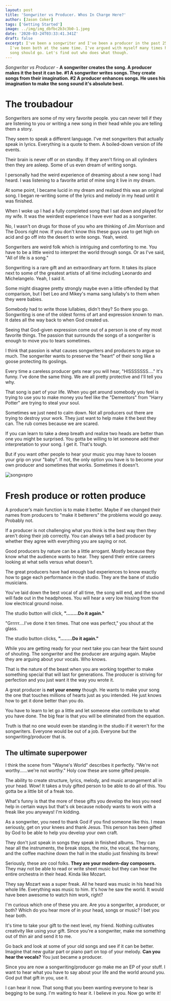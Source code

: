 ```yaml
---
layout: post
title: 'Songwriter vs Producer. Whos In Charge Here?'
author: [Jason Coker]
tags: ['Getting Started']
image: ../img/img_dbfbc2b3c3b0-1.jpeg
date: '2020-03-24T03:33:41.341Z'
draft: false
excerpt: I've been a songwriter and I've been a producer in the past 25 years. Heck,
  I've been both at the same time. I've argued with myself many times how the
  song should go. Let's find out who does what though.
---
```


*Songwriter vs Producer -* **A songwriter creates the song. A producer makes it the best it can be. #1 A songwriter writes songs. They create songs from their imagination. #2 A producer enhances songs. He uses his imagination to make the song sound it's absolute best.**



# **The troubadour**

Songwriters are some of my very favorite people. you can never tell if they are listening to you or writing a new song in their head while you are telling them a story.



They seem to speak a different language. I've met songwriters that actually speak in lyrics. Everything is a quote to them. A boiled-down version of life events.



Their brain is never off or on standby. If they aren't firing on all cylinders then they are asleep. Some of us even dream of writing songs.



I personally had the weird experience of dreaming about a new song I had heard. I was listening to a favorite artist of mine sing it live in my dream.



At some point, I became lucid in my dream and realized this was an original song. I began re-writing some of the lyrics and melody in my head until it was finished.



When I woke up I had a fully completed song that I sat down and played for my wife. It was the weirdest experience I have ever had as a songwriter.



No, I wasn't on drugs for those of you who are thinking of Jim Morrison and The Doors right now. If you don't know this these guys use to get high on acid and go off into the desert to write songs. Yeah, weird.



Songwriters are weird folk which is intriguing and comforting to me. You have to be a little weird to interpret the world through songs. Or as I've said, "All of life is a song."



Songwriting is a rare gift and an extraordinary art form. It takes its place next to some of the greatest artists of all time including Leonardo and Michelangelo. Yeah, I said it.



Some might disagree pretty strongly maybe even a little offended by that comparison, but I bet Leo and Mikey's mama sang lullaby's to them when they were babies.



Somebody had to write those lullabies, didn't they? So there you go. Songwriting is one of the oldest forms of art and expression known to man. It dates all the way back to when God created us.



Seeing that God-given expression come out of a person is one of my most favorite things. The passion that surrounds the songs of a songwriter is enough to move you to tears sometimes.



I think that passion is what causes songwriters and producers to argue so much. The songwriter wants to preserve the "heart" of their song like a goose protecting its goslings.



Every time a careless producer gets near you will hear, "HISSSSSSS...." It's funny. I've done the same thing. We are all pretty protective and I'll tell you why.



That song is part of your life. When you get around somebody you feel is trying to use you to make money you feel like the "Dementors" from "Harry Potter" are trying to steal your soul.



Sometimes we just need to calm down. Not all producers out there are trying to destroy your work. They just want to help make it the best they can. The rub comes because we are scared.



If you can learn to take a deep breath and realize two heads are better than one you might be surprised. You gotta be willing to let someone add their interpretation to your song. I get it. That's tough.



But if you want other people to hear your music you may have to loosen your grip on your "baby". If not, the only option you have is to become your own producer and sometimes that works. Sometimes it doesn't.

![songvspro](../img/Songwritervsproducer.jpg)

# **Fresh produce or rotten produce**

A producer’s main function is to make it better. Maybe if we changed their names from producers to "make it betterers" the problems would go away. Probably not.



If a producer is not challenging what you think is the best way then they aren't doing their job correctly. You can always tell a bad producer by whether they agree with everything you are saying or not.



Good producers by nature can be a little arrogant. Mostly because they know what the audience wants to hear. They spend their entire careers looking at what sells versus what doesn't.



The great producers have had enough bad experiences to know exactly how to gage each performance in the studio. They are the bane of studio musicians.



You've laid down the best vocal of all time, the song will end, and the sound will fade out in the headphones. You will hear a very low hissing from the low electrical ground noise.



The studio button will click, **"........Do it again."**



"Grrrrr....I've done it ten times. That one was perfect," you shout at the glass.



The studio button clicks, **"........Do it again."**



While you are getting ready for your next take you can hear the faint sound of shouting. The songwriter and the producer are arguing again. Maybe they are arguing about your vocals. Who knows.



That is the nature of the beast when you are working together to make something special that will last for generations. The producer is striving for perfection and you just want it the way you wrote it.



A great producer is **not your enemy** though. He wants to make your song the one that touches millions of hearts just as you intended. He just knows how to get it done better than you do.



You have to learn to let go a little and let someone else contribute to what you have done. The big fear is that you will be eliminated from the equation.



Truth is that no one would even be standing in the studio if it weren't for the songwriters. Everyone would be out of a job. Everyone but the songwriting/producer that is.



## **The ultimate superpower**

I think the scene from "Wayne's World" describes it perfectly. "We're not worthy......we're not worthy." Holy cow these are some gifted people.



The ability to create structure, lyrics, melody, and music arrangement all in your head. Wow! It takes a truly gifted person to be able to do all of this. You gotta be a little bit of a freak too.



What's funny is that the more of these gifts you develop the less you need help in certain ways but that's ok because nobody wants to work with a freak like you anyways! I'm kidding.



As a songwriter, you need to thank God if you find someone like this. I mean seriously, get on your knees and thank Jesus. This person has been gifted by God to be able to help you develop your own craft.



They don't just speak in songs they speak in finished albums. They can hear all the instruments, the break stops, the mix, the vocal, the harmony, and the coffee machine down the hall in the studio just finishing its brew!



Seriously, these are cool folks. **They are your modern-day composers.** They may not be able to read or write sheet music but they can hear the entire orchestra in their head. Kinda like Mozart.



They say Mozart was a super freak. All he heard was music in his head his whole life. Everything was music to him. It's how he saw the world. It would have been awesome to watch him work, right?



I'm curious which one of these you are. Are you a songwriter, a producer, or both? Which do you hear more of in your head, songs or music? I bet you hear both.



It's time to take your gift to the next level, my friend. Nothing cultivates creativity like using your gift. Since you're a songwriter, make me something out of thin air and send it to me.



Go back and look at some of your old songs and see if it can be better. Imagine that new guitar part or piano part on top of your melody. **Can you hear the vocals?** You just became a producer.



Since you are now a songwriting/producer go make me an EP of your stuff. I want to hear what you have to say about your life and the world around you. God put that gift in you, use it.



I can hear it now. That song that you been wanting everyone to hear is begging to be sung. I'm waiting to hear it. I believe in you. Now go write it!
